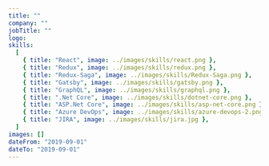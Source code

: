 ```yaml
---
title: ""
company: ""
jobTitle: ""
logo:
skills:
  [
    { title: "React", image: ../images/skills/react.png },
    { title: "Redux", image: ../images/skills/redux.png },
    { title: "Redux-Saga", image: ../images/skills/Redux-Saga.png },
    { title: "Gatsby", image: ../images/skills/gatsby.png },
    { title: "GraphQL", image: ../images/skills/graphql.png },
    { title: ".Net Core", image: ../images/skills/dotnet-core.png },
    { title: "ASP.Net Core", image: ../images/skills/asp-net-core.png },
    { title: "Azure DevOps", image: ../images/skills/azure-devops-2.png },
    { title: "JIRA", image: ../images/skills/jira.jpg },
  ]
images: []
dateFrom: "2019-09-01"
dateTo: "2019-09-01"
---
```

